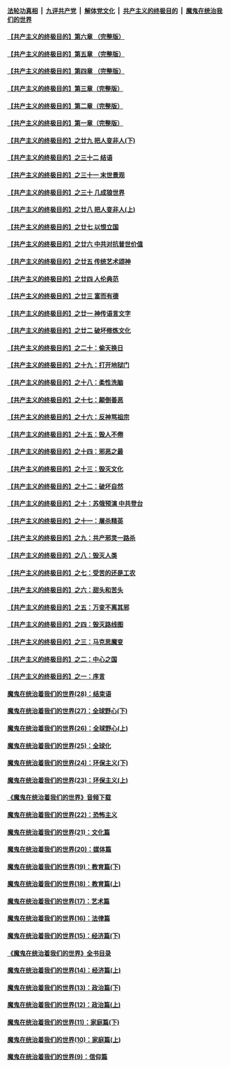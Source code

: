 ####  [法轮功真相](../../../../basic/blob/master/README.md?t=08201739) &nbsp;|&nbsp; [九评共产党](../../../../9ping.md/blob/master/README.md?t=08201739) &nbsp;|&nbsp; [解体党文化](../../../../jtdwh.md/blob/master/README.md?t=08201739)  &nbsp;|&nbsp; [共产主义的终极目的](../../../../gczydzjmd.md/blob/master/README.md?t=08201739) &nbsp;|&nbsp; [魔鬼在统治我们的世界](../../../../mgztzwmdsj.md/blob/master/README.md?t=08201739) 

#### [【共产主义的终极目的】第六章 （完整版）](../pages/nsc422/n11428913.md?t=08201739) 

#### [【共产主义的终极目的】第五章 （完整版）](../pages/nsc422/n11428912.md?t=08201739) 

#### [【共产主义的终极目的】第四章 （完整版）](../pages/nsc422/n11428907.md?t=08201739) 

#### [【共产主义的终极目的】第三章（完整版）](../pages/nsc422/n11428848.md?t=08201739) 

#### [【共产主义的终极目的】第二章（完整版）](../pages/nsc422/n11428831.md?t=08201739) 

#### [【共产主义的终极目的】第一章（完整版）](../pages/nsc422/n11417651.md?t=08201739) 

#### [【共产主义的终极目的】之廿九 把人变非人(下)](../pages/nsc422/n11344140.md?t=08201739) 

#### [【共产主义的终极目的】之三十二 结语](../pages/nsc422/n11360535.md?t=08201739) 

#### [【共产主义的终极目的】之三十一 末世景观](../pages/nsc422/n11351129.md?t=08201739) 

#### [【共产主义的终极目的】之三十 几成狼世界](../pages/nsc422/n11348280.md?t=08201739) 

#### [【共产主义的终极目的】之廿八 把人变非人(上)](../pages/nsc422/n11340492.md?t=08201739) 

#### [【共产主义的终极目的】之廿七 以恨立国](../pages/nsc422/n11336944.md?t=08201739) 

#### [【共产主义的终极目的】之廿六 中共对抗普世价值](../pages/nsc422/n11324785.md?t=08201739) 

#### [【共产主义的终极目的】之廿五 传统艺术颂神](../pages/nsc422/n11296396.md?t=08201739) 

#### [【共产主义的终极目的】之廿四 人伦典范](../pages/nsc422/n11296397.md?t=08201739) 

#### [【共产主义的终极目的】之廿三 富而有德](../pages/nsc422/n11283598.md?t=08201739) 

#### [【共产主义的终极目的】之廿一 神传语言文字](../pages/nsc422/n11263265.md?t=08201739) 

#### [【共产主义的终极目的】之廿二 破坏修炼文化](../pages/nsc422/n11245728.md?t=08201739) 

#### [【共产主义的终极目的】之二十：偷天换日](../pages/nsc422/n11238846.md?t=08201739) 

#### [【共产主义的终极目的】之十九：打开地狱门](../pages/nsc422/n11206376.md?t=08201739) 

#### [【共产主义的终极目的】之十八：柔性洗脑](../pages/nsc422/n11199994.md?t=08201739) 

#### [【共产主义的终极目的】之十七：颠倒善恶](../pages/nsc422/n11179782.md?t=08201739) 

#### [【共产主义的终极目的】之十六：反神骂祖宗](../pages/nsc422/n11166798.md?t=08201739) 

#### [【共产主义的终极目的】之十五：毁人不倦](../pages/nsc422/n11166792.md?t=08201739) 

#### [【共产主义的终极目的】之十四：邪恶之最](../pages/nsc422/n11150249.md?t=08201739) 

#### [【共产主义的终极目的】之十三：毁灭文化](../pages/nsc422/n11135227.md?t=08201739) 

#### [【共产主义的终极目的】之十二：破坏自然](../pages/nsc422/n11135214.md?t=08201739) 

#### [【共产主义的终极目的】之十：苏俄预演 中共登台](../pages/nsc422/n11118424.md?t=08201739) 

#### [【共产主义的终极目的】之十一：屠杀精英](../pages/nsc422/n11118442.md?t=08201739) 

#### [【共产主义的终极目的】之九：共产邪灵一路杀](../pages/nsc422/n11114139.md?t=08201739) 

#### [【共产主义的终极目的】之八：毁灭人类](../pages/nsc422/n11108503.md?t=08201739) 

#### [【共产主义的终极目的】之七：受苦的还是工农](../pages/nsc422/n11101809.md?t=08201739) 

#### [【共产主义的终极目的】之六：甜头和苦头](../pages/nsc422/n11096971.md?t=08201739) 

#### [【共产主义的终极目的】之五：万变不离其邪](../pages/nsc422/n11091285.md?t=08201739) 

#### [【共产主义的终极目的】之四：毁灭路线图](../pages/nsc422/n11086284.md?t=08201739) 

#### [【共产主义的终极目的】之三：马克思魔变](../pages/nsc422/n11061941.md?t=08201739) 

#### [【共产主义的终极目的】之二：中心之国](../pages/nsc422/n11047728.md?t=08201739) 

#### [【共产主义的终极目的】之一：序言](../pages/nsc422/n11086077.md?t=08201739) 

#### [魔鬼在统治着我们的世界(28)：结束语](../pages/nsc422/n10936246.md?t=08201739) 

#### [魔鬼在统治着我们的世界(27)：全球野心(下)](../pages/nsc422/n10928319.md?t=08201739) 

#### [魔鬼在统治着我们的世界(26)：全球野心(上)](../pages/nsc422/n10900318.md?t=08201739) 

#### [魔鬼在统治着我们的世界(25)：全球化](../pages/nsc422/n10788205.md?t=08201739) 

#### [魔鬼在统治着我们的世界(24)：环保主义(下)](../pages/nsc422/n10695307.md?t=08201739) 

#### [魔鬼在统治着我们的世界(23)：环保主义(上)](../pages/nsc422/n10688613.md?t=08201739) 

#### [《魔鬼在统治着我们的世界》音频下载](../pages/nsc422/n10635553.md?t=08201739) 

#### [魔鬼在统治着我们的世界(22)：恐怖主义](../pages/nsc422/n10614727.md?t=08201739) 

#### [魔鬼在统治着我们的世界(21)：文化篇](../pages/nsc422/n10597706.md?t=08201739) 

#### [魔鬼在统治着我们的世界(20)：媒体篇](../pages/nsc422/n10586579.md?t=08201739) 

#### [魔鬼在统治着我们的世界(19)：教育篇(下)](../pages/nsc422/n10564808.md?t=08201739) 

#### [魔鬼在统治着我们的世界(18)：教育篇(上)](../pages/nsc422/n10526970.md?t=08201739) 

#### [魔鬼在统治着我们的世界(17)：艺术篇](../pages/nsc422/n10499093.md?t=08201739) 

#### [魔鬼在统治着我们的世界(16)：法律篇](../pages/nsc422/n10485969.md?t=08201739) 

#### [魔鬼在统治着我们的世界(15)：经济篇(下)](../pages/nsc422/n10469975.md?t=08201739) 

#### [《魔鬼在统治着我们的世界》全书目录](../pages/nsc422/n10464261.md?t=08201739) 

#### [魔鬼在统治着我们的世界(14)：经济篇(上)](../pages/nsc422/n10457370.md?t=08201739) 

#### [魔鬼在统治着我们的世界(13)：政治篇(下)](../pages/nsc422/n10448270.md?t=08201739) 

#### [魔鬼在统治着我们的世界(12)：政治篇(上)](../pages/nsc422/n10444576.md?t=08201739) 

#### [魔鬼在统治着我们的世界(11)：家庭篇(下)](../pages/nsc422/n10440961.md?t=08201739) 

#### [魔鬼在统治着我们的世界(10)：家庭篇(上)](../pages/nsc422/n10435448.md?t=08201739) 

#### [魔鬼在统治着我们的世界(9)：信仰篇](../pages/nsc422/n10432159.md?t=08201739) 

